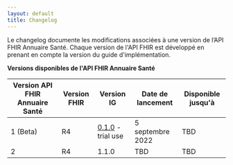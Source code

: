 ```yaml
---
layout: default
title: Changelog
---
```


Le changelog  documente les modifications associées à une version de l’API FHIR Annuaire Santé. Chaque version de l'API FHIR est développé en prenant en compte la version du guide d'implémentation.

**Versions disponibles de l'API FHIR Annuaire Santé**

| Version API FHIR Annuaire Santé   | Version FHIR  | Version IG        | Date de lancement | Disponible jusqu'à    |
| ---                               | ---           | ---               | ---               | ---                   |
| 1 (Beta)                          | R4            | <a href="https://interop.esante.gouv.fr/ig/fhir/annuaire/0.1.0">0.1.0</a> - trial use | 5 septembre 2022  | TBD                   |
| 2                                 | R4            | 1.1.0             | TBD               | TBD                   |
